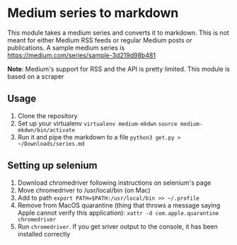 # Medium series to markdown

This module takes a medium series and converts
it to markdown. This is not meant for either Medium RSS feeds or regular Medium posts or publications.
A sample medium series is https://medium.com/series/sample-3d219d98b481 

**Note**: Medium's support for RSS and the API is pretty limited. This module is based on a scraper

## Usage
1. Clone the repository
2. Set up your virtualenv
`virtualenv medium-mkdwn`
`source medium-mkdwn/bin/activate`
1. Run it and pipe the markdown to a file
`python3 get.py > ~/Downloads/series.md`




## Setting up selenium
1. Download chromedriver following instructions on selenium's page 
2. Move chromedriver to /usr/local/bin (on Mac)
3. Add to path `export PATH=$PATH:/usr/local/bin >> ~/.profile`
4. Remove from MacOS quarantine (thing that throws a message saying Apple cannot verify this application): `xattr -d com.apple.quarantine chromedriver`
5. Run `chromedriver`. If you get sriver output to the console, it has been installed correctly